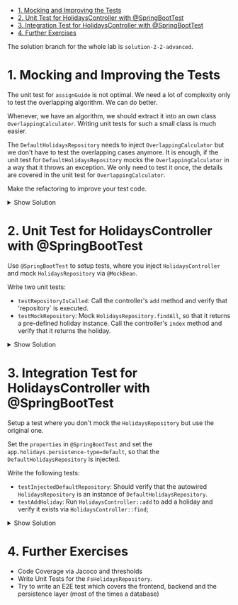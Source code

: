 - [1. Mocking and Improving the Tests](#1-mocking-and-improving-the-tests)
- [2. Unit Test for HolidaysController with @SpringBootTest](#2-unit-test-for-holidayscontroller-with-springboottest)
- [3. Integration Test for HolidaysController with @SpringBootTest](#3-integration-test-for-holidayscontroller-with-springboottest)
- [4. Further Exercises](#4-further-exercises)

The solution branch for the whole lab is `solution-2-2-advanced`.

# 1. Mocking and Improving the Tests

The unit test for `assignGuide` is not optimal. We need a lot of complexity only to test the overlapping algorithm. We can do better.

Whenever, we have an algorithm, we should extract it into an own class `OverlappingCalculator`. Writing unit tests for such a small class is much easier.

The `DefaultHolidaysRepository` needs to inject `OverlappingCalculator` but we don't have to test the overlapping cases anymore. It is enough, if the unit test for `DefaultHolidaysRepository` mocks the `OverlappingCalculator` in a way that it throws an exception. We only need to test it once, the details are covered in the unit test for `OverlappingCalculator`.

Make the refactoring to improve your test code.

<details>
<summary>Show Solution</summary>
<p>

**OverlappingCalculator.java**

```java
package com.softarc.eternal.data;

import com.softarc.eternal.domain.HolidayTrip;
import java.time.Instant;
import org.springframework.stereotype.Service;

@Service
public class OverlappingCalculator {

  boolean isOverlapping(
    Instant start1,
    Instant end1,
    Instant start2,
    Instant end2
  ) {
    return start1.isBefore(end2) && start2.isBefore(end1);
  }
}

```

**OverlappingCalculatorTest.java**

```java
package com.softarc.eternal.data;

import static org.assertj.core.api.Assertions.assertThat;

import java.time.LocalDate;
import java.time.ZoneOffset;
import java.time.temporal.ChronoUnit;
import java.util.Arrays;
import java.util.List;
import org.junit.jupiter.params.ParameterizedTest;
import org.junit.jupiter.params.provider.MethodSource;

class OverlappingCalculatorTest {

  static List<OverlappingParameter> overlappingParametersProvider() {
    return Arrays.asList(
      new OverlappingParameter(
        LocalDate.parse("2022-01-01"),
        7,
        LocalDate.parse("2022-01-02"),
        7,
        true
      ),
      new OverlappingParameter(
        LocalDate.parse("2022-01-01"),
        7,
        LocalDate.parse("2022-02-01"),
        7,
        false
      ),
      new OverlappingParameter(
        LocalDate.parse("2022-02-01"),
        7,
        LocalDate.parse("2022-01-01"),
        7,
        false
      ),
      new OverlappingParameter(
        LocalDate.parse("2022-02-01"),
        7,
        LocalDate.parse("2022-01-01"),
        7,
        false
      ),
      new OverlappingParameter(
        LocalDate.parse("2022-01-01"),
        7,
        LocalDate.parse("2022-01-04"),
        2,
        true
      ),
      new OverlappingParameter(
        LocalDate.parse("2022-01-04"),
        2,
        LocalDate.parse("2022-01-01"),
        7,
        true
      )
    );
  }

  @ParameterizedTest
  @MethodSource("overlappingParametersProvider")
  public void testPreventGuideAssignmentToOverlappingTrips(
    OverlappingParameter overlappingParameter
  ) {
    var calculator = new OverlappingCalculator();
    var start1 = overlappingParameter
      .start1()
      .atStartOfDay(ZoneOffset.UTC)
      .toInstant();
    var end1 = start1.plus(
      overlappingParameter.durationInDays1(),
      ChronoUnit.DAYS
    );
    var start2 = overlappingParameter
      .start2()
      .atStartOfDay(ZoneOffset.UTC)
      .toInstant();
    var end2 = start2.plus(
      overlappingParameter.durationInDays2(),
      ChronoUnit.DAYS
    );

    assertThat(calculator.isOverlapping(start1, end1, start2, end2))
      .isEqualTo(overlappingParameter.isOverlapping());
  }
}

```

**DefaultHolidaysRepository.java**

```java
package com.softarc.eternal.data;

// ...

public class DefaultHolidaysRepository implements HolidaysRepository {

  // ...
  private final OverlappingCalculator overlappingCalculator;

  public DefaultHolidaysRepository(
    List<Holiday> holidays,
    OverlappingCalculator overlappingCalculator
  ) {
    this.holidays.addAll(holidays);
    this.overlappingCalculator = overlappingCalculator;
  }

  // ...

  private boolean isTripOverlapping(HolidayTrip trip1, HolidayTrip trip2) {
    return this.overlappingCalculator.isOverlapping(
        trip1.getFromDate(),
        trip1.getToDate(),
        trip2.getFromDate(),
        trip2.getToDate()
      );
  }
}

```

**DefaultHolidaysRepositoryTest.java**

```java
package com.softarc.eternal.data;

// ...

@ExtendWith(MockitoExtension.class)
class DefaultHolidaysRepositoryTest {

  // ...

  @Mock
  OverlappingCalculator mockedOverlappingCalculator;

  public DefaultHolidaysRepository setup() {
    return new DefaultHolidaysRepository(
      Collections.emptyList(),
      this.mockedOverlappingCalculator
    );
  }

  public DefaultHolidaysRepository setup(Holiday... holidays) {
    return new DefaultHolidaysRepository(
      Arrays.asList(holidays),
      this.mockedOverlappingCalculator
    );
  }

  // ...

  @Test
  public void testAddTrip() {
    var holiday = HolidayMother.vienna().build();
    var trip = HolidayTripMother
      .standard(holiday, LocalDate.of(2022, 11, 28), 7)
      .build();
    var repository = setup(holiday);
    repository.addTrip(holiday.getId(), trip);

    assertThat(repository.find(holiday.getId()).get().getTrips())
      .contains(trip)
      .hasSize(1);
  }

  @Test
  public void testAssignGuideShouldThrowOnOverlap() {
    // arrange
    var holiday = HolidayMother.vienna().build();
    var start1 = LocalDate
      .of(2022, 1, 1)
      .atStartOfDay(ZoneOffset.UTC)
      .toInstant();
    var end1 = start1.plus(7, ChronoUnit.DAYS);
    var start2 = LocalDate
      .of(2022, 1, 5)
      .atStartOfDay(ZoneOffset.UTC)
      .toInstant();
    var end2 = start2.plus(7, ChronoUnit.DAYS);

    var trip1 = HolidayTripMother
      .start2022(holiday)
      .fromDate(start1)
      .toDate(end1)
      .build();
    var trip2 = HolidayTripMother
      .start2022(holiday)
      .fromDate(start2)
      .toDate(end2)
      .build();
    var deborah = GuideMother.deborah().build();
    var repository = setup(holiday);
    when(
      this.mockedOverlappingCalculator.isOverlapping(start1, end1, start2, end2)
    )
      .thenReturn(true);

    // act
    repository.addTrip(holiday.getId(), trip1);
    repository.assignGuide(trip1.getId(), deborah);
    repository.addTrip(holiday.getId(), trip2);

    // assert
    assertThatThrownBy(() -> repository.assignGuide(trip2.getId(), deborah))
      .hasMessageContaining(
        "Guide %d already assigned to trip %d",
        deborah.getId(),
        trip1.getId()
      );

    verify(this.mockedOverlappingCalculator)
      .isOverlapping(start1, end1, start2, end2);
  }
}

```

</p>
</details>

# 2. Unit Test for HolidaysController with @SpringBootTest

Use `@SpringBootTest` to setup tests, where you inject `HolidaysController` and mock `HolidaysRepository` via `@MockBean`.

Write two unit tests:

- `testRepositoryIsCalled`: Call the controller's `add` method and verify that 'repository` is executed.
- `testMockRepository`: Mock `HolidaysRepository.findAll`, so that it returns a pre-defined holiday instance. Call the controller's `index` method and verify that it returns the holiday.

<details>
<summary>Show Solution</summary>
<p>

**/src/test/java/com/softarc/eternal/web/HolidaysControllerUnitTest.java**

```java
package com.softarc.eternal.web;

import static org.assertj.core.api.Assertions.assertThat;
import static org.mockito.Mockito.verify;
import static org.mockito.Mockito.when;

import com.softarc.eternal.data.HolidaysRepository;
import com.softarc.eternal.domain.HolidayMother;
import java.util.Collections;
import org.junit.jupiter.api.Test;
import org.springframework.beans.factory.annotation.Autowired;
import org.springframework.boot.test.context.SpringBootTest;
import org.springframework.boot.test.mock.mockito.MockBean;
import org.springframework.test.context.ActiveProfiles;

@SpringBootTest
@ActiveProfiles
public class HolidaysControllerUnitTest {

  @Autowired
  HolidaysController controller;

  @MockBean
  HolidaysRepository repository;

  @Test
  public void testRepositoryIsCalled() {
    controller.add("Vienna");
    verify(repository).add("Vienna");
  }

  @Test
  public void testMockRepository() {
    var holiday = HolidayMother.vienna().build();
    when(repository.findAll()).thenReturn(Collections.singletonList(holiday));
    assertThat(controller.index()).containsExactly(holiday);
  }
}

```
</p>
</details>

# 3. Integration Test for HolidaysController with @SpringBootTest

Setup a test where you don't mock the `HolidaysRepository` but use the original one.

Set the `properties` in `@SpringBootTest` and set the `app.holidays.persistence-type=default`, so that the `DefaultHolidaysRepository` is injected.

Write the following tests:

- `testInjectedDefaultRepository`: Should verify that the autowired `HolidaysRepository` is an instance of `DefaultHolidaysRepository`.
- `testAddHoliday`: Run `HolidaysController::add` to add a holiday and verify it exists via `HolidaysController::find`;

<details>
<summary>Show Solution</summary>
<p>

**/src/test/java/com/softarc/eternal/web/HolidaysControllerIntegrationTest.java**

```java
package com.softarc.eternal.web;

import static org.assertj.core.api.Assertions.assertThat;

import com.softarc.eternal.data.DefaultHolidaysRepository;
import com.softarc.eternal.data.HolidaysRepository;
import org.junit.jupiter.api.Test;
import org.springframework.beans.factory.annotation.Autowired;
import org.springframework.boot.test.context.SpringBootTest;

@SpringBootTest(properties = { "app.holidays.persistence-type=default" })
class HolidaysControllerIntegrationTest {

  @Autowired
  HolidaysController controller;

  @Autowired
  HolidaysRepository repository;

  @Test
  public void testInjectedDefaultRepository() {
    assertThat(repository).isInstanceOf(DefaultHolidaysRepository.class);
  }

  @Test
  public void testAddHoliday() {
    controller.add("Amsterdam");
    var holiday = repository
      .findAll()
      .stream()
      .filter(h -> "Amsterdam".equals(h.getName()))
      .findFirst()
      .orElseThrow();
    assertThat(controller.find(holiday.getId())).isEqualTo(holiday);
  }
}

```
</p>
</details>

# 4. Further Exercises

- Code Coverage via Jacoco and thresholds
- Write Unit Tests for the `FsHolidaysRepository`.
- Try to write an E2E test which covers the frontend, backend and the persistence layer (most of the times a database)
